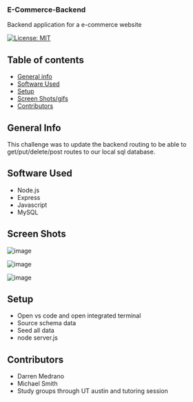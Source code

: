 
### E-Commerce-Backend
Backend application for a e-commerce website

[![License: MIT](https://img.shields.io/badge/License-MIT-yellow.svg)](https://opensource.org/licenses/MIT)


## Table of contents
* [General info](#general-info)
* [Software Used](#software-used)
* [Setup](#setup)
* [Screen Shots/gifs](#screen-shots)
* [Contributors](#contributors)


## General Info
This challenge was to update the backend routing to be able to get/put/delete/post routes to our local sql database.
## Software Used 

- Node.js
- Express 
- Javascript
- MySQL

## Screen Shots

![image](https://user-images.githubusercontent.com/63430373/220223514-8cef1c32-9872-46a4-8feb-7d266aee93c5.png)

![image](https://user-images.githubusercontent.com/63430373/220223585-6401a299-db46-4dce-941d-8952c2663438.png)

![image](https://user-images.githubusercontent.com/63430373/220223621-a5f0ca89-a9e0-45e0-a351-3d35bcadec06.png)




## Setup
- Open vs code and open integrated terminal
- Source schema data 
- Seed all data 
- node server.js


## Contributors

- Darren Medrano
- Michael Smith
- Study groups through UT austin and tutoring session
